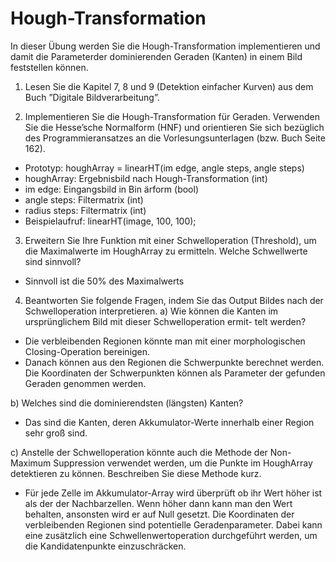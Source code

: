 # Hough-Transformation
In dieser  Übung werden Sie die Hough-Transformation implementieren und damit die Parameterder dominierenden Geraden (Kanten) in einem Bild feststellen können.

1. Lesen Sie die Kapitel 7, 8 und 9 (Detektion einfacher Kurven) aus dem Buch ”Digitale Bildverarbeitung”.

2. Implementieren Sie die Hough-Transformation für Geraden. Verwenden Sie die Hesse’sche Normalform (HNF) und orientieren Sie sich bezüglich des Programmieransatzes an die Vorlesungsunterlagen (bzw. Buch Seite 162).
- Prototyp: houghArray = linearHT(im edge, angle steps, angle steps)
- houghArray: Ergebnisbild nach Hough-Transformation (int)
- im edge: Eingangsbild in Bin ̈arform (bool)
- angle steps: Filtermatrix (int)
- radius steps: Filtermatrix (int)
- Beispielaufruf: linearHT(image, 100, 100);

3. Erweitern Sie Ihre Funktion mit einer Schwelloperation (Threshold), um die Maximalwerte im HoughArray zu ermitteln. Welche Schwellwerte sind sinnvoll?
- Sinnvoll ist die 50% des Maximalwerts

4. Beantworten Sie folgende Fragen, indem Sie das Output Bildes nach der Schwelloperation interpretieren.
a) Wie können die Kanten im ursprünglichem Bild mit dieser Schwelloperation ermit-
telt werden?
- Die verbleibenden Regionen könnte man mit einer morphologischen Closing-Operation bereinigen.
- Danach können aus den Regionen die Schwerpunkte berechnet werden. Die Koordinaten der Schwerpunkten können als Parameter der gefunden Geraden genommen werden.

b) Welches sind die dominierendsten (längsten) Kanten?
- Das sind die Kanten, deren Akkumulator-Werte innerhalb einer Region sehr groß sind.

c) Anstelle der Schwelloperation könnte auch die Methode der Non-Maximum Suppression verwendet werden, um die Punkte im HoughArray detektieren zu können. Beschreiben Sie diese Methode kurz.
- Für jede Zelle im Akkumulator-Array wird überprüft ob ihr Wert höher ist als der der Nachbarzellen. Wenn höher dann kann man den Wert behalten, ansonsten wird er auf Null gesetzt. Die Koordinaten der verbleibenden Regionen sind potentielle Geradenparameter. Dabei kann eine zusätzlich eine Schwellenwertoperation durchgeführt werden, um die Kandidatenpunkte einzuschräcken.
